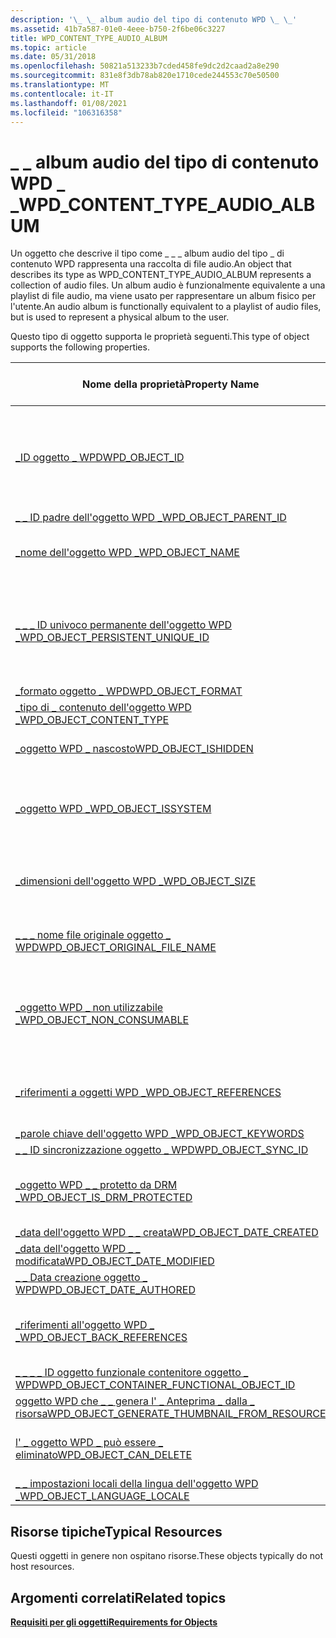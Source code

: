```yaml
---
description: '\_ \_ album audio del tipo di contenuto WPD \_ \_'
ms.assetid: 41b7a587-01e0-4eee-b750-2f6be06c3227
title: WPD_CONTENT_TYPE_AUDIO_ALBUM
ms.topic: article
ms.date: 05/31/2018
ms.openlocfilehash: 50821a513233b7cded458fe9dc2d2caad2a8e290
ms.sourcegitcommit: 831e8f3db78ab820e1710cede244553c70e50500
ms.translationtype: MT
ms.contentlocale: it-IT
ms.lasthandoff: 01/08/2021
ms.locfileid: "106316358"
---
```

# <a name="wpd_content_type_audio_album"></a><span data-ttu-id="3fef9-103">\_ \_ album audio del tipo di contenuto WPD \_ \_</span><span class="sxs-lookup"><span data-stu-id="3fef9-103">WPD\_CONTENT\_TYPE\_AUDIO\_ALBUM</span></span>

<span data-ttu-id="3fef9-104">Un oggetto che descrive il tipo come \_ \_ \_ album audio del tipo \_ di contenuto WPD rappresenta una raccolta di file audio.</span><span class="sxs-lookup"><span data-stu-id="3fef9-104">An object that describes its type as WPD\_CONTENT\_TYPE\_AUDIO\_ALBUM represents a collection of audio files.</span></span> <span data-ttu-id="3fef9-105">Un album audio è funzionalmente equivalente a una playlist di file audio, ma viene usato per rappresentare un album fisico per l'utente.</span><span class="sxs-lookup"><span data-stu-id="3fef9-105">An audio album is functionally equivalent to a playlist of audio files, but is used to represent a physical album to the user.</span></span>

<span data-ttu-id="3fef9-106">Questo tipo di oggetto supporta le proprietà seguenti.</span><span class="sxs-lookup"><span data-stu-id="3fef9-106">This type of object supports the following properties.</span></span>



| <span data-ttu-id="3fef9-107">Nome della proprietà</span><span class="sxs-lookup"><span data-stu-id="3fef9-107">Property Name</span></span>                                                                                                         | <span data-ttu-id="3fef9-108">Obbligatorio o facoltativo</span><span class="sxs-lookup"><span data-stu-id="3fef9-108">Required or Optional</span></span>                                                           |
|-----------------------------------------------------------------------------------------------------------------------|--------------------------------------------------------------------------------|
| [<span data-ttu-id="3fef9-109">\_ID oggetto \_ WPD</span><span class="sxs-lookup"><span data-stu-id="3fef9-109">WPD\_OBJECT\_ID</span></span>](object-properties.md)                                                                | <span data-ttu-id="3fef9-110">Obbligatorio, di sola lettura.</span><span class="sxs-lookup"><span data-stu-id="3fef9-110">Required, read-only.</span></span> <span data-ttu-id="3fef9-111">Un client non può impostare questa proprietà, anche in fase di creazione.</span><span class="sxs-lookup"><span data-stu-id="3fef9-111">A client cannot set this property, even at creation time.</span></span> |
| [<span data-ttu-id="3fef9-112">\_ \_ ID padre dell'oggetto WPD \_</span><span class="sxs-lookup"><span data-stu-id="3fef9-112">WPD\_OBJECT\_PARENT\_ID</span></span>](object-properties.md)                                                 | <span data-ttu-id="3fef9-113">Obbligatorio.</span><span class="sxs-lookup"><span data-stu-id="3fef9-113">Required.</span></span>                                                                      |
| [<span data-ttu-id="3fef9-114">\_nome dell'oggetto WPD \_</span><span class="sxs-lookup"><span data-stu-id="3fef9-114">WPD\_OBJECT\_NAME</span></span>](object-properties.md)                                                            | <span data-ttu-id="3fef9-115">Obbligatorio se l'oggetto rappresenta un file.</span><span class="sxs-lookup"><span data-stu-id="3fef9-115">Required if the object represents a file.</span></span>                                      |
| [<span data-ttu-id="3fef9-116">\_ \_ \_ ID univoco permanente dell'oggetto WPD \_</span><span class="sxs-lookup"><span data-stu-id="3fef9-116">WPD\_OBJECT\_PERSISTENT\_UNIQUE\_ID</span></span>](object-properties.md)                          | <span data-ttu-id="3fef9-117">Obbligatorio, di sola lettura.</span><span class="sxs-lookup"><span data-stu-id="3fef9-117">Required, read-only.</span></span> <span data-ttu-id="3fef9-118">Un client non può impostare questa proprietà, anche in fase di creazione.</span><span class="sxs-lookup"><span data-stu-id="3fef9-118">A client cannot set this property, even at creation time.</span></span> |
| [<span data-ttu-id="3fef9-119">\_formato oggetto \_ WPD</span><span class="sxs-lookup"><span data-stu-id="3fef9-119">WPD\_OBJECT\_FORMAT</span></span>](object-properties.md)                                                        | <span data-ttu-id="3fef9-120">Obbligatorio.</span><span class="sxs-lookup"><span data-stu-id="3fef9-120">Required.</span></span>                                                                      |
| [<span data-ttu-id="3fef9-121">\_tipo di \_ contenuto dell'oggetto WPD \_</span><span class="sxs-lookup"><span data-stu-id="3fef9-121">WPD\_OBJECT\_CONTENT\_TYPE</span></span>](object-properties.md)                                           | <span data-ttu-id="3fef9-122">Obbligatorio.</span><span class="sxs-lookup"><span data-stu-id="3fef9-122">Required.</span></span>                                                                      |
| [<span data-ttu-id="3fef9-123">\_oggetto WPD \_ nascosto</span><span class="sxs-lookup"><span data-stu-id="3fef9-123">WPD\_OBJECT\_ISHIDDEN</span></span>](object-properties.md)                                                    | <span data-ttu-id="3fef9-124">Obbligatorio se l'oggetto è nascosto.</span><span class="sxs-lookup"><span data-stu-id="3fef9-124">Required if the object is hidden.</span></span>                                              |
| [<span data-ttu-id="3fef9-125">\_oggetto WPD \_</span><span class="sxs-lookup"><span data-stu-id="3fef9-125">WPD\_OBJECT\_ISSYSTEM</span></span>](object-properties.md)                                                    | <span data-ttu-id="3fef9-126">Obbligatorio se l'oggetto è un oggetto di sistema (rappresenta un file di sistema).</span><span class="sxs-lookup"><span data-stu-id="3fef9-126">Required if the object is a system object (represents a system file).</span></span>          |
| [<span data-ttu-id="3fef9-127">\_dimensioni dell'oggetto WPD \_</span><span class="sxs-lookup"><span data-stu-id="3fef9-127">WPD\_OBJECT\_SIZE</span></span>](object-properties.md)                                                            | <span data-ttu-id="3fef9-128">Obbligatorio se l'oggetto ha almeno una risorsa.</span><span class="sxs-lookup"><span data-stu-id="3fef9-128">Required if the object has at least one resource.</span></span>                              |
| [<span data-ttu-id="3fef9-129">\_ \_ \_ nome file originale oggetto \_ WPD</span><span class="sxs-lookup"><span data-stu-id="3fef9-129">WPD\_OBJECT\_ORIGINAL\_FILE\_NAME</span></span>](object-properties.md)                              | <span data-ttu-id="3fef9-130">Obbligatorio se l'oggetto rappresenta un file.</span><span class="sxs-lookup"><span data-stu-id="3fef9-130">Required if the object represents a file.</span></span>                                      |
| [<span data-ttu-id="3fef9-131">\_oggetto WPD \_ non utilizzabile \_</span><span class="sxs-lookup"><span data-stu-id="3fef9-131">WPD\_OBJECT\_NON\_CONSUMABLE</span></span>](object-properties.md)                                       | <span data-ttu-id="3fef9-132">Consigliato se l'oggetto non è destinato all'utilizzo da parte del dispositivo.</span><span class="sxs-lookup"><span data-stu-id="3fef9-132">Recommended if the object is not meant for consumption by the device.</span></span>          |
| [<span data-ttu-id="3fef9-133">\_riferimenti a oggetti WPD \_</span><span class="sxs-lookup"><span data-stu-id="3fef9-133">WPD\_OBJECT\_REFERENCES</span></span>](object-properties.md)                                                | <span data-ttu-id="3fef9-134">Obbligatorio se l'oggetto contiene riferimenti ad altri oggetti.</span><span class="sxs-lookup"><span data-stu-id="3fef9-134">Required if the object has references to other objects.</span></span>                        |
| [<span data-ttu-id="3fef9-135">\_parole chiave dell'oggetto WPD \_</span><span class="sxs-lookup"><span data-stu-id="3fef9-135">WPD\_OBJECT\_KEYWORDS</span></span>](object-properties.md)                                                    | <span data-ttu-id="3fef9-136">facoltativo.</span><span class="sxs-lookup"><span data-stu-id="3fef9-136">Optional.</span></span>                                                                      |
| [<span data-ttu-id="3fef9-137">\_ \_ ID sincronizzazione oggetto \_ WPD</span><span class="sxs-lookup"><span data-stu-id="3fef9-137">WPD\_OBJECT\_SYNC\_ID</span></span>](object-properties.md)                                                     | <span data-ttu-id="3fef9-138">facoltativo.</span><span class="sxs-lookup"><span data-stu-id="3fef9-138">Optional.</span></span>                                                                      |
| [<span data-ttu-id="3fef9-139">\_oggetto WPD \_ \_ protetto da DRM \_</span><span class="sxs-lookup"><span data-stu-id="3fef9-139">WPD\_OBJECT\_IS\_DRM\_PROTECTED</span></span>](object-properties.md)                                  | <span data-ttu-id="3fef9-140">Obbligatorio se l'oggetto è protetto dalla tecnologia DRM.</span><span class="sxs-lookup"><span data-stu-id="3fef9-140">Required if the object is protected by DRM technology.</span></span>                         |
| [<span data-ttu-id="3fef9-141">\_data dell'oggetto WPD \_ \_ creata</span><span class="sxs-lookup"><span data-stu-id="3fef9-141">WPD\_OBJECT\_DATE\_CREATED</span></span>](object-properties.md)                                           | <span data-ttu-id="3fef9-142">facoltativo.</span><span class="sxs-lookup"><span data-stu-id="3fef9-142">Optional.</span></span>                                                                      |
| [<span data-ttu-id="3fef9-143">\_data dell'oggetto WPD \_ \_ modificata</span><span class="sxs-lookup"><span data-stu-id="3fef9-143">WPD\_OBJECT\_DATE\_MODIFIED</span></span>](object-properties.md)                                         | <span data-ttu-id="3fef9-144">Consigliato.</span><span class="sxs-lookup"><span data-stu-id="3fef9-144">Recommended.</span></span>                                                                   |
| [<span data-ttu-id="3fef9-145">\_ \_ Data creazione oggetto \_ WPD</span><span class="sxs-lookup"><span data-stu-id="3fef9-145">WPD\_OBJECT\_DATE\_AUTHORED</span></span>](object-properties.md)                                         | <span data-ttu-id="3fef9-146">facoltativo.</span><span class="sxs-lookup"><span data-stu-id="3fef9-146">Optional.</span></span>                                                                      |
| [<span data-ttu-id="3fef9-147">\_riferimenti all'oggetto WPD \_ \_</span><span class="sxs-lookup"><span data-stu-id="3fef9-147">WPD\_OBJECT\_BACK\_REFERENCES</span></span>](object-properties.md)                                                                | <span data-ttu-id="3fef9-148">Consigliato se un altro oggetto fa riferimento all'oggetto.</span><span class="sxs-lookup"><span data-stu-id="3fef9-148">Recommended if the object is referenced by another object.</span></span>                     |
| [<span data-ttu-id="3fef9-149">\_ \_ \_ \_ ID oggetto funzionale contenitore oggetto \_ WPD</span><span class="sxs-lookup"><span data-stu-id="3fef9-149">WPD\_OBJECT\_CONTAINER\_FUNCTIONAL\_OBJECT\_ID</span></span>](object-properties.md)     | <span data-ttu-id="3fef9-150">facoltativo.</span><span class="sxs-lookup"><span data-stu-id="3fef9-150">Optional.</span></span>                                                                      |
| [<span data-ttu-id="3fef9-151">oggetto WPD che \_ \_ genera l' \_ Anteprima \_ dalla \_ risorsa</span><span class="sxs-lookup"><span data-stu-id="3fef9-151">WPD\_OBJECT\_GENERATE\_THUMBNAIL\_FROM\_RESOURCE</span></span>](object-properties.md) | <span data-ttu-id="3fef9-152">facoltativo.</span><span class="sxs-lookup"><span data-stu-id="3fef9-152">Optional.</span></span>                                                                      |
| [<span data-ttu-id="3fef9-153">l' \_ oggetto WPD \_ può essere \_ eliminato</span><span class="sxs-lookup"><span data-stu-id="3fef9-153">WPD\_OBJECT\_CAN\_DELETE</span></span>](object-properties.md)                                                                     | <span data-ttu-id="3fef9-154">Obbligatorio se l'oggetto non può essere eliminato.</span><span class="sxs-lookup"><span data-stu-id="3fef9-154">Required if the object cannot be deleted.</span></span>                                      |
| [<span data-ttu-id="3fef9-155">\_ \_ impostazioni locali della lingua dell'oggetto WPD \_</span><span class="sxs-lookup"><span data-stu-id="3fef9-155">WPD\_OBJECT\_LANGUAGE\_LOCALE</span></span>](object-properties.md)                                                                | <span data-ttu-id="3fef9-156">facoltativo.</span><span class="sxs-lookup"><span data-stu-id="3fef9-156">Optional.</span></span>                                                                      |



 

## <a name="typical-resources"></a><span data-ttu-id="3fef9-157">Risorse tipiche</span><span class="sxs-lookup"><span data-stu-id="3fef9-157">Typical Resources</span></span>

<span data-ttu-id="3fef9-158">Questi oggetti in genere non ospitano risorse.</span><span class="sxs-lookup"><span data-stu-id="3fef9-158">These objects typically do not host resources.</span></span>

## <a name="related-topics"></a><span data-ttu-id="3fef9-159">Argomenti correlati</span><span class="sxs-lookup"><span data-stu-id="3fef9-159">Related topics</span></span>

<dl> <dt>

[<span data-ttu-id="3fef9-160">**Requisiti per gli oggetti**</span><span class="sxs-lookup"><span data-stu-id="3fef9-160">**Requirements for Objects**</span></span>](requirements-for-objects.md)
</dt> </dl>

 

 




